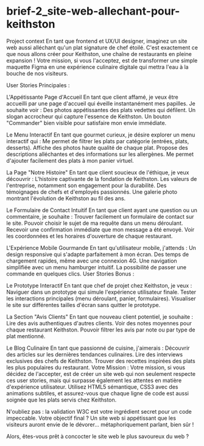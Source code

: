 # brief-2_site-web-allechant-pour-keithston

Project context
En tant que frontend et UX/UI designer, imaginez un site web aussi alléchant qu'un plat signature de chef étoilé. C'est exactement ce que nous allons créer pour Keithston, une chaîne de restaurants en pleine expansion ! Votre mission, si vous l'acceptez, est de transformer une simple maquette Figma en une expérience culinaire digitale qui mettra l'eau à la bouche de nos visiteurs.

User Stories Principales :

L'Appétissante Page d'Accueil En tant que client affamé, je veux être accueilli par une page d'accueil qui éveille instantanément mes papilles. Je souhaite voir :
Des photos appétissantes des plats vedettes qui défilent. Un slogan accrocheur qui capture l'essence de Keithston. Un bouton "Commander" bien visible pour satisfaire mon envie immédiate.

Le Menu Interactif En tant que gourmet curieux, je désire explorer un menu interactif qui :
Me permet de filtrer les plats par catégorie (entrées, plats, desserts). Affiche des photos haute qualité de chaque plat. Propose des descriptions alléchantes et des informations sur les allergènes. Me permet d'ajouter facilement des plats à mon panier virtuel.

La Page "Notre Histoire" En tant que client soucieux de l'éthique, je veux découvrir :
L'histoire captivante de la fondation de Keithston. Les valeurs de l'entreprise, notamment son engagement pour la durabilité. Des témoignages de chefs et d'employés passionnés. Une galerie photo montrant l'évolution de Keithston au fil des ans.

Le Formulaire de Contact Intuitif En tant que client ayant une question ou un commentaire, je souhaite :
Trouver facilement un formulaire de contact sur le site. Pouvoir choisir le sujet de ma requête dans un menu déroulant. Recevoir une confirmation immédiate que mon message a été envoyé. Voir les coordonnées et les horaires d'ouverture de chaque restaurant.

L'Expérience Mobile Gourmande En tant qu'utilisateur mobile, j'attends :
Un design responsive qui s'adapte parfaitement à mon écran. Des temps de chargement rapides, même avec une connexion 4G. Une navigation simplifiée avec un menu hamburger intuitif. La possibilité de passer une commande en quelques clics. User Stories Bonus :

Le Prototype Interactif En tant que chef de projet chez Keithston, je veux :
Naviguer dans un prototype qui simule l'expérience utilisateur finale. Tester les interactions principales (menu déroulant, panier, formulaires). Visualiser le site sur différentes tailles d'écran sans quitter le prototype.

La Section "Avis Clients" En tant que nouveau client potentiel, je souhaite :
Lire des avis authentiques d'autres clients. Voir des notes moyennes pour chaque restaurant Keithston. Pouvoir filtrer les avis par note ou par type de plat mentionné.

Le Blog Culinaire En tant que passionné de cuisine, j'aimerais :
Découvrir des articles sur les dernières tendances culinaires. Lire des interviews exclusives des chefs de Keithston. Trouver des recettes inspirées des plats les plus populaires du restaurant. Votre Mission : Votre mission, si vous décidez de l'accepter, est de créer un site web qui non seulement respecte ces user stories, mais qui surpasse également les attentes en matière d'expérience utilisateur. Utilisez HTML5 sémantique, CSS3 avec des animations subtiles, et assurez-vous que chaque ligne de code est aussi soignée que les plats servis chez Keithston.

N'oubliez pas : la validation W3C est votre ingrédient secret pour un code impeccable. Votre objectif final ? Un site web si appétissant que les visiteurs auront envie de le dévorer... métaphoriquement parlant, bien sûr !

Alors, êtes-vous prêt à concocter le site web le plus savoureux du web ?